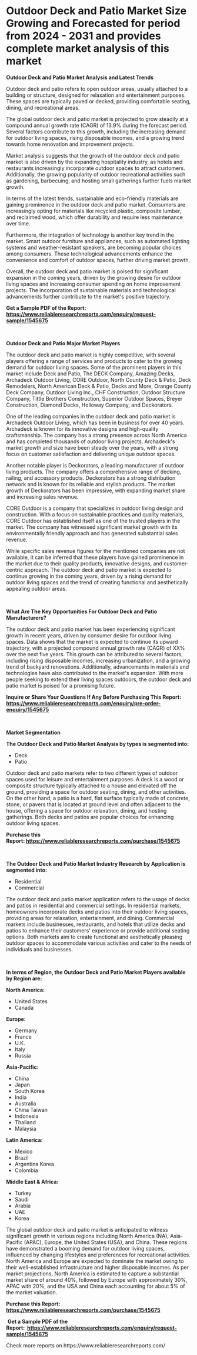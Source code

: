 <p><h1>Outdoor Deck and Patio Market Size Growing and Forecasted for period from 2024 - 2031 and provides complete market analysis of this market</h1></p><p><strong>Outdoor Deck and Patio Market Analysis and Latest Trends</strong></p>
<p><p>Outdoor deck and patio refers to open outdoor areas, usually attached to a building or structure, designed for relaxation and entertainment purposes. These spaces are typically paved or decked, providing comfortable seating, dining, and recreational areas.</p><p>The global outdoor deck and patio market is projected to grow steadily at a compound annual growth rate (CAGR) of 13.9% during the forecast period. Several factors contribute to this growth, including the increasing demand for outdoor living spaces, rising disposable incomes, and a growing trend towards home renovation and improvement projects.</p><p>Market analysis suggests that the growth of the outdoor deck and patio market is also driven by the expanding hospitality industry, as hotels and restaurants increasingly incorporate outdoor spaces to attract customers. Additionally, the growing popularity of outdoor recreational activities such as gardening, barbecuing, and hosting small gatherings further fuels market growth.</p><p>In terms of the latest trends, sustainable and eco-friendly materials are gaining prominence in the outdoor deck and patio market. Consumers are increasingly opting for materials like recycled plastic, composite lumber, and reclaimed wood, which offer durability and require less maintenance over time.</p><p>Furthermore, the integration of technology is another key trend in the market. Smart outdoor furniture and appliances, such as automated lighting systems and weather-resistant speakers, are becoming popular choices among consumers. These technological advancements enhance the convenience and comfort of outdoor spaces, further driving market growth.</p><p>Overall, the outdoor deck and patio market is poised for significant expansion in the coming years, driven by the growing desire for outdoor living spaces and increasing consumer spending on home improvement projects. The incorporation of sustainable materials and technological advancements further contribute to the market's positive trajectory.</p></p>
<p><strong>Get a Sample PDF of the Report:&nbsp; <a href="https://www.reliableresearchreports.com/enquiry/request-sample/1545675">https://www.reliableresearchreports.com/enquiry/request-sample/1545675</a></strong></p>
<p>&nbsp;</p>
<p><strong>Outdoor Deck and Patio Major Market Players</strong></p>
<p><p>The outdoor deck and patio market is highly competitive, with several players offering a range of services and products to cater to the growing demand for outdoor living spaces. Some of the prominent players in this market include Deck and Patio, The DECK Company, Amazing Decks, Archadeck Outdoor Living, CORE Outdoor, North County Deck & Patio, Deck Remodelers, North American Deck & Patio, Decks and More, Orange County Deck Company, Outdoor Living Inc., CHF Construction, Outdoor Structure Company, Tittle Brothers Construction, Superior Outdoor Spaces, Breyer Construction, Diamond Decks, Holloway Company, and Deckorators.</p><p>One of the leading companies in the outdoor deck and patio market is Archadeck Outdoor Living, which has been in business for over 40 years. Archadeck is known for its innovative designs and high-quality craftsmanship. The company has a strong presence across North America and has completed thousands of outdoor living projects. Archadeck's market growth and size have been steady over the years, with a strong focus on customer satisfaction and delivering unique outdoor spaces.</p><p>Another notable player is Deckorators, a leading manufacturer of outdoor living products. The company offers a comprehensive range of decking, railing, and accessory products. Deckorators has a strong distribution network and is known for its reliable and stylish products. The market growth of Deckorators has been impressive, with expanding market share and increasing sales revenue.</p><p>CORE Outdoor is a company that specializes in outdoor living design and construction. With a focus on sustainable practices and quality materials, CORE Outdoor has established itself as one of the trusted players in the market. The company has witnessed significant market growth with its environmentally friendly approach and has generated substantial sales revenue.</p><p>While specific sales revenue figures for the mentioned companies are not available, it can be inferred that these players have gained prominence in the market due to their quality products, innovative designs, and customer-centric approach. The outdoor deck and patio market is expected to continue growing in the coming years, driven by a rising demand for outdoor living spaces and the trend of creating functional and aesthetically appealing outdoor areas.</p></p>
<p>&nbsp;</p>
<p><strong>What Are The Key Opportunities For Outdoor Deck and Patio Manufacturers?</strong></p>
<p><p>The outdoor deck and patio market has been experiencing significant growth in recent years, driven by consumer desire for outdoor living spaces. Data shows that the market is expected to continue its upward trajectory, with a projected compound annual growth rate (CAGR) of XX% over the next five years. This growth can be attributed to several factors, including rising disposable incomes, increasing urbanization, and a growing trend of backyard renovations. Additionally, advancements in materials and technologies have also contributed to the market's expansion. With more people seeking to extend their living spaces outdoors, the outdoor deck and patio market is poised for a promising future.</p></p>
<p><strong>Inquire or Share Your Questions If Any Before Purchasing This Report: <a href="https://www.reliableresearchreports.com/enquiry/pre-order-enquiry/1545675">https://www.reliableresearchreports.com/enquiry/pre-order-enquiry/1545675</a></strong></p>
<p>&nbsp;</p>
<p><strong>Market Segmentation</strong></p>
<p><strong>The Outdoor Deck and Patio Market Analysis by types is segmented into:</strong></p>
<p><ul><li>Deck</li><li>Patio</li></ul></p>
<p><p>Outdoor deck and patio markets refer to two different types of outdoor spaces used for leisure and entertainment purposes. A deck is a wood or composite structure typically attached to a house and elevated off the ground, providing a space for outdoor seating, dining, and other activities. On the other hand, a patio is a hard, flat surface typically made of concrete, stone, or pavers that is located at ground level and often adjacent to the house, offering a space for outdoor relaxation, dining, and hosting gatherings. Both decks and patios are popular choices for enhancing outdoor living spaces.</p></p>
<p><strong>Purchase this Report:&nbsp;<a href="https://www.reliableresearchreports.com/purchase/1545675">https://www.reliableresearchreports.com/purchase/1545675</a></strong></p>
<p>&nbsp;</p>
<p><strong>The Outdoor Deck and Patio Market Industry Research by Application is segmented into:</strong></p>
<p><ul><li>Residential</li><li>Commercial</li></ul></p>
<p><p>The outdoor deck and patio market application refers to the usage of decks and patios in residential and commercial settings. In residential markets, homeowners incorporate decks and patios into their outdoor living spaces, providing areas for relaxation, entertainment, and dining. Commercial markets include businesses, restaurants, and hotels that utilize decks and patios to enhance their customers' experience or provide additional seating options. Both markets aim to create functional and aesthetically pleasing outdoor spaces to accommodate various activities and cater to the needs of individuals and businesses.</p></p>
<p>&nbsp;</p>
<p><strong>In terms of Region, the Outdoor Deck and Patio Market Players available by Region are:</strong></p>
<p>
    <p> <strong> North America: </strong>
        <ul>
            <li>United States</li>
            <li>Canada</li>
        </ul>
        </p> 
    <p> <strong> Europe: </strong>
        <ul>
            <li>Germany</li>
            <li>France</li>
            <li>U.K.</li>
            <li>Italy</li>
            <li>Russia</li>
        </ul>
        </p> 
    <p> <strong> Asia-Pacific: </strong>
        <ul>
            <li>China</li>
            <li>Japan</li>
            <li>South Korea</li>
            <li>India</li>
            <li>Australia</li>
            <li>China Taiwan</li>
            <li>Indonesia</li>
            <li>Thailand</li>
            <li>Malaysia</li>
        </ul>
        </p> 
    <p> <strong> Latin America: </strong>
        <ul>
            <li>Mexico</li>
            <li>Brazil</li>
            <li>Argentina Korea</li>
            <li>Colombia</li>
        </ul>
        </p> 
    <p> <strong> Middle East & Africa: </strong>
        <ul>
            <li>Turkey</li>
            <li>Saudi</li>
            <li>Arabia</li>
            <li>UAE</li>
            <li>Korea</li>
        </ul>
    </p>
    </p>
<p><p>The global outdoor deck and patio market is anticipated to witness significant growth in various regions including North America (NA), Asia-Pacific (APAC), Europe, the United States (USA), and China. These regions have demonstrated a booming demand for outdoor living spaces, influenced by changing lifestyles and preferences for recreational activities. North America and Europe are expected to dominate the market owing to their well-established infrastructure and higher disposable incomes. As per market projections, North America is estimated to capture a substantial market share of around 40%, followed by Europe with approximately 30%, APAC with 20%, and the USA and China each accounting for about 5% of the market valuation.</p></p>
<p><strong>Purchase this Report: <a href="https://www.reliableresearchreports.com/purchase/1545675">https://www.reliableresearchreports.com/purchase/1545675</a></strong></p>
<p>&nbsp;<strong>Get a Sample PDF of the Report:&nbsp;&nbsp;<a href="https://www.reliableresearchreports.com/enquiry/request-sample/1545675">https://www.reliableresearchreports.com/enquiry/request-sample/1545675</a></strong></p>
<p><strong></strong></p>
<p>Check more reports on https://www.reliableresearchreports.com/</p>